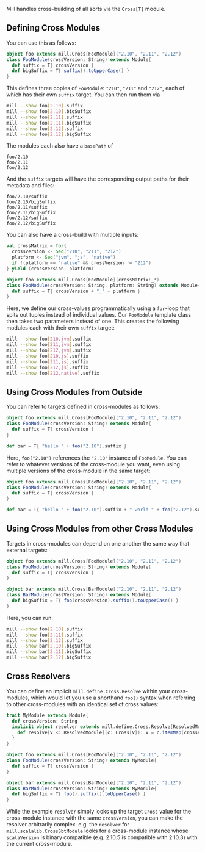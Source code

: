 Mill handles cross-building of all sorts via the `Cross[T]` module.


## Defining Cross Modules

You can use this as follows:

```scala
object foo extends mill.Cross[FooModule]("2.10", "2.11", "2.12")
class FooModule(crossVersion: String) extends Module{
  def suffix = T{ crossVersion }
  def bigSuffix = T{ suffix().toUpperCase() }
}
```

This defines three copies of `FooModule`: `"210"`, `"211"` and `"212"`, each of
which has their own `suffix` target. You can then run them via

```bash
mill --show foo[2.10].suffix
mill --show foo[2.10].bigSuffix
mill --show foo[2.11].suffix
mill --show foo[2.11].bigSuffix
mill --show foo[2.12].suffix
mill --show foo[2.12].bigSuffix
```

The modules each also have a `basePath` of

```text
foo/2.10
foo/2.11
foo/2.12
```

And the `suffix` targets will have the corresponding output paths for their
metadata and files:

```text
foo/2.10/suffix
foo/2.10/bigSuffix
foo/2.11/suffix
foo/2.11/bigSuffix
foo/2.12/suffix
foo/2.12/bigSuffix
```

You can also have a cross-build with multiple inputs:

```scala
val crossMatrix = for{
  crossVersion <- Seq("210", "211", "212")
  platform <- Seq("jvm", "js", "native")
  if !(platform == "native" && crossVersion != "212")
} yield (crossVersion, platform)

object foo extends mill.Cross[FooModule](crossMatrix:_*)
class FooModule(crossVersion: String, platform: String) extends Module{
  def suffix = T{ crossVersion + "_" + platform }
}
```

Here, we define our cross-values programmatically using a `for`-loop that spits
out tuples instead of individual values. Our `FooModule` template class then
takes two parameters instead of one. This creates the following modules each
with their own `suffix` target:

```bash
mill --show foo[210,jvm].suffix
mill --show foo[211,jvm].suffix
mill --show foo[212,jvm].suffix
mill --show foo[210,js].suffix
mill --show foo[211,js].suffix
mill --show foo[212,js].suffix
mill --show foo[212,native].suffix
```

## Using Cross Modules from Outside

You can refer to targets defined in cross-modules as follows:

```scala
object foo extends mill.Cross[FooModule]("2.10", "2.11", "2.12")
class FooModule(crossVersion: String) extends Module{
  def suffix = T{ crossVersion }
}

def bar = T{ "hello " + foo("2.10").suffix } 
```

Here, `foo("2.10")` references the `"2.10"` instance of `FooModule`. You can
refer to whatever versions of the cross-module you want, even using multiple
versions of the cross-module in the same target:

```scala
object foo extends mill.Cross[FooModule]("2.10", "2.11", "2.12")
class FooModule(crossVersion: String) extends Module{
  def suffix = T{ crossVersion }
}

def bar = T{ "hello " + foo("2.10").suffix + " world " + foo("2.12").suffix }
```

## Using Cross Modules from other Cross Modules

Targets in cross-modules can depend on one another the same way that external
targets:

```scala
object foo extends mill.Cross[FooModule]("2.10", "2.11", "2.12")
class FooModule(crossVersion: String) extends Module{
  def suffix = T{ crossVersion }
}

object bar extends mill.Cross[BarModule]("2.10", "2.11", "2.12")
class BarModule(crossVersion: String) extends Module{
  def bigSuffix = T{ foo(crossVersion).suffix().toUpperCase() }
}
```

Here, you can run:

```bash
mill --show foo[2.10].suffix
mill --show foo[2.11].suffix
mill --show foo[2.12].suffix
mill --show bar[2.10].bigSuffix
mill --show bar[2.11].bigSuffix
mill --show bar[2.12].bigSuffix
```


## Cross Resolvers

You can define an implicit `mill.define.Cross.Resolve` within your
cross-modules, which would let you use a shorthand `foo()` syntax when referring
to other cross-modules with an identical set of cross values:

```scala
trait MyModule extends Module{
  def crossVersion: String
  implicit object resolver extends mill.define.Cross.Resolve[ResolvedModule]{
    def resolve[V <: ResolvedModule](c: Cross[V]): V = c.itemMap(crossVersion)
  }
}

object foo extends mill.Cross[FooModule]("2.10", "2.11", "2.12")
class FooModule(crossVersion: String) extends MyModule{
  def suffix = T{ crossVersion }
}

object bar extends mill.Cross[BarModule]("2.10", "2.11", "2.12")
class BarModule(crossVersion: String) extends MyModule{
  def bigSuffix = T{ foo().suffix().toUpperCase() }
}
```

While the example `resolver` simply looks up the target `Cross` value for the
cross-module instance with the same `crossVersion`, you can make the resolver
arbitrarily complex. e.g. the `resolver` for `mill.scalalib.CrossSbtModule`
looks for a cross-module instance whose `scalaVersion` is binary compatible
(e.g. 2.10.5 is compatible with 2.10.3) with the current cross-module.